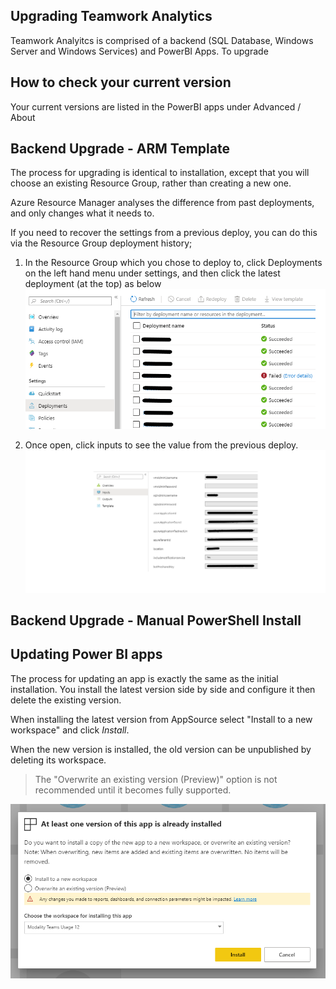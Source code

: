 ## Upgrading Teamwork Analytics

Teamwork Analyitcs is comprised of a backend (SQL Database, Windows Server and Windows Services) and PowerBI Apps. To upgrade 

## How to check your current version

Your current versions are listed in the PowerBI apps under Advanced / About

## Backend Upgrade - ARM Template

The process for upgrading is identical to installation, except that you will choose an existing Resource Group, rather than creating a new one.

Azure Resource Manager analyses the difference from past deployments, and only changes what it needs to.

If you need to recover the settings from a previous deploy, you can do this via the Resource Group deployment history; 

1. In the Resource Group which you chose to deploy to, click Deployments on the left hand menu under settings, and then click the latest deployment (at the top) as below
![Deployment History](images/deployments-list.png)

2. Once open, click inputs to see the value from the previous deploy.
![Inputs](images/deployment-inputs.png)

## Backend Upgrade - Manual PowerShell Install



## Updating Power BI apps

The process for updating an app is exactly the same as the initial installation. You install the latest version side by side and configure it then delete the existing version.

When installing the latest version from AppSource select "Install to a new workspace" and click _Install_.

When the new version is installed, the old version can be unpublished by deleting its workspace.

> The "Overwrite an existing version (Preview)" option is not recommended until it becomes fully supported. 

![Overwriting an app that is already installed](images/powerbi/alreadyinstalled.png)
